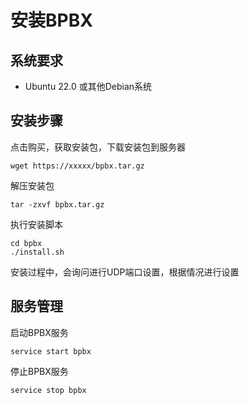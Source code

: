 # 安装BPBX

## 系统要求

  * Ubuntu 22.0 或其他Debian系统



## 安装步骤

点击购买，获取安装包，下载安装包到服务器

```shell
wget https://xxxxx/bpbx.tar.gz
```



解压安装包

```shell
tar -zxvf bpbx.tar.gz
```



执行安装脚本

```
cd bpbx
./install.sh
```

安装过程中，会询问进行UDP端口设置，根据情况进行设置



## 服务管理

启动BPBX服务

```shell
service start bpbx
```

停止BPBX服务

```shell
service stop bpbx
```





